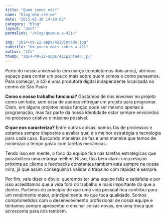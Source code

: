 ```yaml
---
title: "Quem somos nós?"
name: "blog-who-are-we"
date: "2015-02-10 14:10:02"
category: "blog"
layout: "post"
permalink: "/blog/quem-e-a-42i/"

img: "2014-09-22-apps/42ipintado.jpg"
subtitle: "Um pouco mais sobre a 42i"
author: "42i"
thumb: "2014-09-22-apps/42ipintado.jpg"
---
```


<span class="dropcap">P</span>erto do nosso aniversário (em março completamos dois anos), abrimos espaço para contar um pouco mais sobre quem somos e como pensamos. Para começar, a 42i é uma produtora digital independente localizada no centro de São Paulo

**Como o nosso trabalho funciona?** Gostamos de nos envolver no projeto como um todo, sem essa de apenas entregar um projeto para programar. Claro, em alguns projetos nossa função pode ser mesmo apenas a programação, mas faz parte da nossa identidade estar sempre envolvidos no processo criativo o máximo possível.

**O que nos caracteriza?** Entre outras coisas, somos fãs de processos e estamos sempre dispostos a avaliar qual é a melhor estratégia e tecnologia para cada caso. Buscando maneiras de fas é uma maneira que temos de minimizar o tempo gasto com tarefas mecânicas.

Tendo isso em mente, o foco da equipe fica nas tarefas estratégicas que possibilitem uma entrega melhor. Nisso, fica bem claro: uma relação próxima ao cliente e feedbacks constantes também está sempre na nossa mira, já que assim conseguimos validar o trabalho com rapidez e sempre.

Por fim, vale dizer o óbvio: queremos ter uma equipe feliz e satisfeita e por isso acreditamos que a vida fora do trabalho é mais importante do que a dentro. Partimos do princípio de que uma vida pessoal rica contribui para um rendimento maior, principalmente no que toca qualidade. Somos comprometidos com o desenvolvimento profissional de nossa equipe e tentamos sempre apresentar e ensinar coisas novas, em uma troca que acrescenta para nós também.
